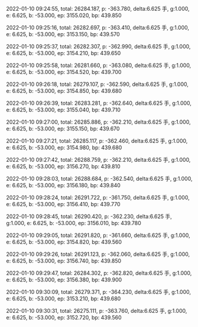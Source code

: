 2022-01-10 09:24:55, total: 26284.187, p: -363.780, delta:6.625 手, g:1.000, e: 6.625, b: -53.000, ep: 3155.020, bp: 439.850

2022-01-10 09:25:16, total: 26282.697, p: -363.410, delta:6.625 手, g:1.000, e: 6.625, b: -53.000, ep: 3153.150, bp: 439.570

2022-01-10 09:25:37, total: 26282.307, p: -362.990, delta:6.625 手, g:1.000, e: 6.625, b: -53.000, ep: 3154.210, bp: 439.650

2022-01-10 09:25:58, total: 26281.660, p: -363.080, delta:6.625 手, g:1.000, e: 6.625, b: -53.000, ep: 3154.520, bp: 439.700

2022-01-10 09:26:18, total: 26279.107, p: -362.590, delta:6.625 手, g:1.000, e: 6.625, b: -53.000, ep: 3154.850, bp: 439.680

2022-01-10 09:26:39, total: 26283.281, p: -362.640, delta:6.625 手, g:1.000, e: 6.625, b: -53.000, ep: 3155.040, bp: 439.710

2022-01-10 09:27:00, total: 26285.886, p: -362.210, delta:6.625 手, g:1.000, e: 6.625, b: -53.000, ep: 3155.150, bp: 439.670

2022-01-10 09:27:21, total: 26285.117, p: -362.460, delta:6.625 手, g:1.000, e: 6.625, b: -53.000, ep: 3154.980, bp: 439.680

2022-01-10 09:27:42, total: 26288.759, p: -362.210, delta:6.625 手, g:1.000, e: 6.625, b: -53.000, ep: 3156.270, bp: 439.810

2022-01-10 09:28:03, total: 26288.684, p: -362.540, delta:6.625 手, g:1.000, e: 6.625, b: -53.000, ep: 3156.180, bp: 439.840

2022-01-10 09:28:24, total: 26291.722, p: -361.750, delta:6.625 手, g:1.000, e: 6.625, b: -53.000, ep: 3156.410, bp: 439.770

2022-01-10 09:28:45, total: 26290.420, p: -362.230, delta:6.625 手, g:1.000, e: 6.625, b: -53.000, ep: 3156.010, bp: 439.780

2022-01-10 09:29:05, total: 26291.820, p: -361.660, delta:6.625 手, g:1.000, e: 6.625, b: -53.000, ep: 3154.820, bp: 439.560

2022-01-10 09:29:26, total: 26291.123, p: -362.060, delta:6.625 手, g:1.000, e: 6.625, b: -53.000, ep: 3156.740, bp: 439.850

2022-01-10 09:29:47, total: 26284.302, p: -362.820, delta:6.625 手, g:1.000, e: 6.625, b: -53.000, ep: 3156.380, bp: 439.900

2022-01-10 09:30:09, total: 26279.371, p: -364.230, delta:6.625 手, g:1.000, e: 6.625, b: -53.000, ep: 3153.210, bp: 439.680

2022-01-10 09:30:31, total: 26275.111, p: -363.760, delta:6.625 手, g:1.000, e: 6.625, b: -53.000, ep: 3152.720, bp: 439.560